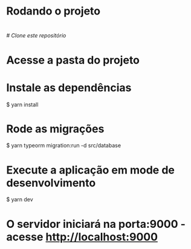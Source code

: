 <h1>Rodando o projeto<h1/>

<h6># Clone este repositório<h6/>

# Acesse a pasta do projeto

# Instale as dependências
$ yarn install

# Rode as migrações
$ yarn typeorm migration:run -d src/database

# Execute a aplicação em mode de desenvolvimento
$ yarn dev

# O servidor iniciará na porta:9000 - acesse <http://localhost:9000>
